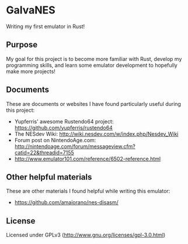 GalvaNES
========
Writing my first emulator in Rust!

Purpose
-------
My goal for this project is to become more familiar with Rust, develop my programming skills, and learn some emulator development to hopefully make more projects!

Documents
---------
These are documents or websites I have found particularly useful during this project:
* Yupferris' awesome Rustendo64 project: https://github.com/yupferris/rustendo64
* The NESdev Wiki: http://wiki.nesdev.com/w/index.php/Nesdev_Wiki
* Forum post on NintendoAge.com: http://nintendoage.com/forum/messageview.cfm?catid=22&threadid=7155
* http://www.emulator101.com/reference/6502-reference.html

Other helpful materials
-----------------------
These are other materials I found helpful while writing this emulator:
* https://github.com/amaiorano/nes-disasm/

License
-------
Licensed under GPLv3 (http://www.gnu.org/licenses/gpl-3.0.html)
